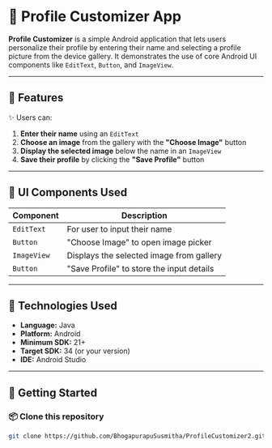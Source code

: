 # 👤 Profile Customizer App

**Profile Customizer** is a simple Android application that lets users personalize their profile by entering their name and selecting a profile picture from the device gallery. It demonstrates the use of core Android UI components like `EditText`, `Button`, and `ImageView`.

---

## 📱 Features

✨ Users can:

1. **Enter their name** using an `EditText`
2. **Choose an image** from the gallery with the **"Choose Image"** button
3. **Display the selected image** below the name in an `ImageView`
4. **Save their profile** by clicking the **"Save Profile"** button

---

## 📸 UI Components Used

| Component  | Description                                  |
|------------|----------------------------------------------|
| `EditText` | For user to input their name                 |
| `Button`   | "Choose Image" to open image picker          |
| `ImageView`| Displays the selected image from gallery     |
| `Button`   | "Save Profile" to store the input details    |

---

## 🧰 Technologies Used

- **Language:** Java 
- **Platform:** Android
- **Minimum SDK:** 21+
- **Target SDK:** 34 (or your version)
- **IDE:** Android Studio

---

## 🚀 Getting Started

### 📦 Clone this repository

```bash
git clone https://github.com/BhogapurapuSusmitha/ProfileCustomizer2.git
